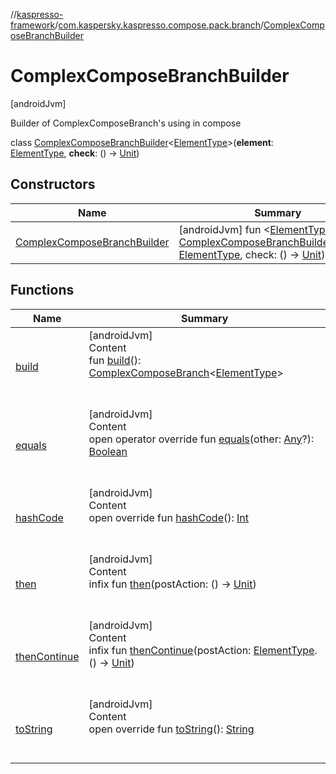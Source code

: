 //[kaspresso-framework](../../index.md)/[com.kaspersky.kaspresso.compose.pack.branch](../index.md)/[ComplexComposeBranchBuilder](index.md)



# ComplexComposeBranchBuilder  
 [androidJvm] 

Builder of ComplexComposeBranch's using in compose

class [ComplexComposeBranchBuilder](index.md)<[ElementType](index.md)>(**element**: [ElementType](index.md), **check**: () -> [Unit](https://kotlinlang.org/api/latest/jvm/stdlib/kotlin/-unit/index.html))   


## Constructors  
  
|  Name|  Summary| 
|---|---|
| [ComplexComposeBranchBuilder](-complex-compose-branch-builder.md)|  [androidJvm] fun <[ElementType](index.md)> [ComplexComposeBranchBuilder](-complex-compose-branch-builder.md)(element: [ElementType](index.md), check: () -> [Unit](https://kotlinlang.org/api/latest/jvm/stdlib/kotlin/-unit/index.html))   <br>


## Functions  
  
|  Name|  Summary| 
|---|---|
| [build](build.md)| [androidJvm]  <br>Content  <br>fun [build](build.md)(): [ComplexComposeBranch](../-complex-compose-branch/index.md)<[ElementType](index.md)>  <br><br><br>
| [equals](https://kotlinlang.org/api/latest/jvm/stdlib/kotlin/-any/equals.html)| [androidJvm]  <br>Content  <br>open operator override fun [equals](https://kotlinlang.org/api/latest/jvm/stdlib/kotlin/-any/equals.html)(other: [Any](https://kotlinlang.org/api/latest/jvm/stdlib/kotlin/-any/index.html)?): [Boolean](https://kotlinlang.org/api/latest/jvm/stdlib/kotlin/-boolean/index.html)  <br><br><br>
| [hashCode](https://kotlinlang.org/api/latest/jvm/stdlib/kotlin/-any/hash-code.html)| [androidJvm]  <br>Content  <br>open override fun [hashCode](https://kotlinlang.org/api/latest/jvm/stdlib/kotlin/-any/hash-code.html)(): [Int](https://kotlinlang.org/api/latest/jvm/stdlib/kotlin/-int/index.html)  <br><br><br>
| [then](then.md)| [androidJvm]  <br>Content  <br>infix fun [then](then.md)(postAction: () -> [Unit](https://kotlinlang.org/api/latest/jvm/stdlib/kotlin/-unit/index.html))  <br><br><br>
| [thenContinue](then-continue.md)| [androidJvm]  <br>Content  <br>infix fun [thenContinue](then-continue.md)(postAction: [ElementType](index.md).() -> [Unit](https://kotlinlang.org/api/latest/jvm/stdlib/kotlin/-unit/index.html))  <br><br><br>
| [toString](https://kotlinlang.org/api/latest/jvm/stdlib/kotlin/-any/to-string.html)| [androidJvm]  <br>Content  <br>open override fun [toString](https://kotlinlang.org/api/latest/jvm/stdlib/kotlin/-any/to-string.html)(): [String](https://kotlinlang.org/api/latest/jvm/stdlib/kotlin/-string/index.html)  <br><br><br>

